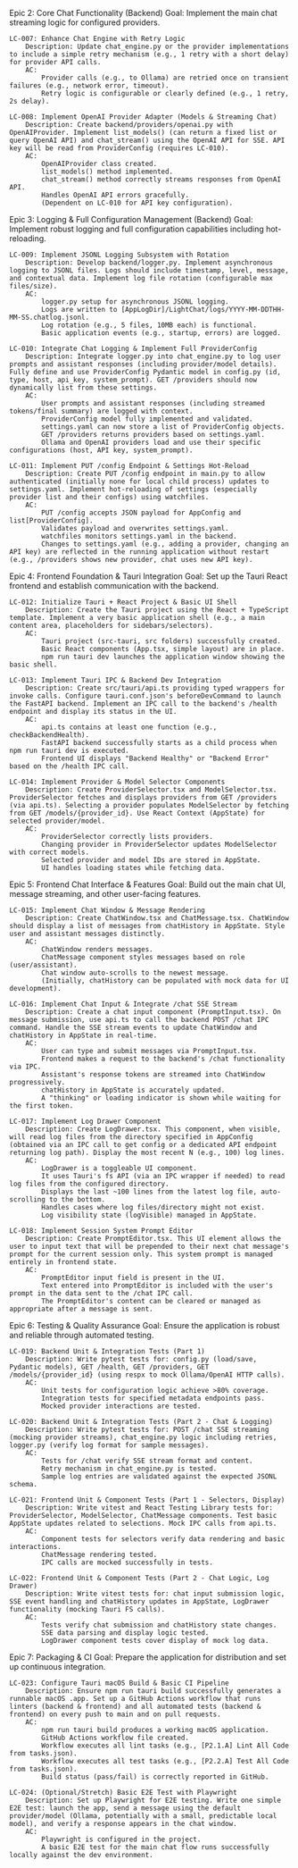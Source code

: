 Epic 2: Core Chat Functionality (Backend)
Goal: Implement the main chat streaming logic for configured providers.

    LC-007: Enhance Chat Engine with Retry Logic
        Description: Update chat_engine.py or the provider implementations to include a simple retry mechanism (e.g., 1 retry with a short delay) for provider API calls.
        AC:
            Provider calls (e.g., to Ollama) are retried once on transient failures (e.g., network error, timeout).
            Retry logic is configurable or clearly defined (e.g., 1 retry, 2s delay).

    LC-008: Implement OpenAI Provider Adapter (Models & Streaming Chat)
        Description: Create backend/providers/openai.py with OpenAIProvider. Implement list_models() (can return a fixed list or query OpenAI API) and chat_stream() using the OpenAI API for SSE. API key will be read from ProviderConfig (requires LC-010).
        AC:
            OpenAIProvider class created.
            list_models() method implemented.
            chat_stream() method correctly streams responses from OpenAI API.
            Handles OpenAI API errors gracefully.
            (Dependent on LC-010 for API key configuration).


Epic 3: Logging & Full Configuration Management (Backend)
Goal: Implement robust logging and full configuration capabilities including hot-reloading.

    LC-009: Implement JSONL Logging Subsystem with Rotation
        Description: Develop backend/logger.py. Implement asynchronous logging to JSONL files. Logs should include timestamp, level, message, and contextual data. Implement log file rotation (configurable max files/size).
        AC:
            logger.py setup for asynchronous JSONL logging.
            Logs are written to [AppLogDir]/LightChat/logs/YYYY-MM-DDTHH-MM-SS.chatlog.jsonl.
            Log rotation (e.g., 5 files, 10MB each) is functional.
            Basic application events (e.g., startup, errors) are logged.

    LC-010: Integrate Chat Logging & Implement Full ProviderConfig
        Description: Integrate logger.py into chat_engine.py to log user prompts and assistant responses (including provider/model details). Fully define and use ProviderConfig Pydantic model in config.py (id, type, host, api_key, system_prompt). GET /providers should now dynamically list from these settings.
        AC:
            User prompts and assistant responses (including streamed tokens/final summary) are logged with context.
            ProviderConfig model fully implemented and validated.
            settings.yaml can now store a list of ProviderConfig objects.
            GET /providers returns providers based on settings.yaml.
            Ollama and OpenAI providers load and use their specific configurations (host, API key, system_prompt).

    LC-011: Implement PUT /config Endpoint & Settings Hot-Reload
        Description: Create PUT /config endpoint in main.py to allow authenticated (initially none for local child process) updates to settings.yaml. Implement hot-reloading of settings (especially provider list and their configs) using watchfiles.
        AC:
            PUT /config accepts JSON payload for AppConfig and list[ProviderConfig].
            Validates payload and overwrites settings.yaml.
            watchfiles monitors settings.yaml in the backend.
            Changes to settings.yaml (e.g., adding a provider, changing an API key) are reflected in the running application without restart (e.g., /providers shows new provider, chat uses new API key).

Epic 4: Frontend Foundation & Tauri Integration
Goal: Set up the Tauri React frontend and establish communication with the backend.

    LC-012: Initialize Tauri + React Project & Basic UI Shell
        Description: Create the Tauri project using the React + TypeScript template. Implement a very basic application shell (e.g., a main content area, placeholders for sidebars/selectors).
        AC:
            Tauri project (src-tauri, src folders) successfully created.
            Basic React components (App.tsx, simple layout) are in place.
            npm run tauri dev launches the application window showing the basic shell.

    LC-013: Implement Tauri IPC & Backend Dev Integration
        Description: Create src/tauri/api.ts providing typed wrappers for invoke calls. Configure tauri.conf.json's beforeDevCommand to launch the FastAPI backend. Implement an IPC call to the backend's /health endpoint and display its status in the UI.
        AC:
            api.ts contains at least one function (e.g., checkBackendHealth).
            FastAPI backend successfully starts as a child process when npm run tauri dev is executed.
            Frontend UI displays "Backend Healthy" or "Backend Error" based on the /health IPC call.

    LC-014: Implement Provider & Model Selector Components
        Description: Create ProviderSelector.tsx and ModelSelector.tsx. ProviderSelector fetches and displays providers from GET /providers (via api.ts). Selecting a provider populates ModelSelector by fetching from GET /models/{provider_id}. Use React Context (AppState) for selected provider/model.
        AC:
            ProviderSelector correctly lists providers.
            Changing provider in ProviderSelector updates ModelSelector with correct models.
            Selected provider and model IDs are stored in AppState.
            UI handles loading states while fetching data.

Epic 5: Frontend Chat Interface & Features
Goal: Build out the main chat UI, message streaming, and other user-facing features.

    LC-015: Implement Chat Window & Message Rendering
        Description: Create ChatWindow.tsx and ChatMessage.tsx. ChatWindow should display a list of messages from chatHistory in AppState. Style user and assistant messages distinctly.
        AC:
            ChatWindow renders messages.
            ChatMessage component styles messages based on role (user/assistant).
            Chat window auto-scrolls to the newest message.
            (Initially, chatHistory can be populated with mock data for UI development).

    LC-016: Implement Chat Input & Integrate /chat SSE Stream
        Description: Create a chat input component (PromptInput.tsx). On message submission, use api.ts to call the backend POST /chat IPC command. Handle the SSE stream events to update ChatWindow and chatHistory in AppState in real-time.
        AC:
            User can type and submit messages via PromptInput.tsx.
            Frontend makes a request to the backend's /chat functionality via IPC.
            Assistant's response tokens are streamed into ChatWindow progressively.
            chatHistory in AppState is accurately updated.
            A "thinking" or loading indicator is shown while waiting for the first token.

    LC-017: Implement Log Drawer Component
        Description: Create LogDrawer.tsx. This component, when visible, will read log files from the directory specified in AppConfig (obtained via an IPC call to get config or a dedicated API endpoint returning log path). Display the most recent N (e.g., 100) log lines.
        AC:
            LogDrawer is a toggleable UI component.
            It uses Tauri's fs API (via an IPC wrapper if needed) to read log files from the configured directory.
            Displays the last ~100 lines from the latest log file, auto-scrolling to the bottom.
            Handles cases where log files/directory might not exist.
            Log visibility state (logVisible) managed in AppState.

    LC-018: Implement Session System Prompt Editor
        Description: Create PromptEditor.tsx. This UI element allows the user to input text that will be prepended to their next chat message's prompt for the current session only. This system prompt is managed entirely in frontend state.
        AC:
            PromptEditor input field is present in the UI.
            Text entered into PromptEditor is included with the user's prompt in the data sent to the /chat IPC call.
            The PromptEditor's content can be cleared or managed as appropriate after a message is sent.

Epic 6: Testing & Quality Assurance
Goal: Ensure the application is robust and reliable through automated testing.

    LC-019: Backend Unit & Integration Tests (Part 1)
        Description: Write pytest tests for: config.py (load/save, Pydantic models), GET /health, GET /providers, GET /models/{provider_id} (using respx to mock Ollama/OpenAI HTTP calls).
        AC:
            Unit tests for configuration logic achieve >80% coverage.
            Integration tests for specified metadata endpoints pass.
            Mocked provider interactions are tested.

    LC-020: Backend Unit & Integration Tests (Part 2 - Chat & Logging)
        Description: Write pytest tests for: POST /chat SSE streaming (mocking provider streams), chat_engine.py logic including retries, logger.py (verify log format for sample messages).
        AC:
            Tests for /chat verify SSE stream format and content.
            Retry mechanism in chat_engine.py is tested.
            Sample log entries are validated against the expected JSONL schema.

    LC-021: Frontend Unit & Component Tests (Part 1 - Selectors, Display)
        Description: Write vitest and React Testing Library tests for: ProviderSelector, ModelSelector, ChatMessage components. Test basic AppState updates related to selections. Mock IPC calls from api.ts.
        AC:
            Component tests for selectors verify data rendering and basic interactions.
            ChatMessage rendering tested.
            IPC calls are mocked successfully in tests.

    LC-022: Frontend Unit & Component Tests (Part 2 - Chat Logic, Log Drawer)
        Description: Write vitest tests for: chat input submission logic, SSE event handling and chatHistory updates in AppState, LogDrawer functionality (mocking Tauri FS calls).
        AC:
            Tests verify chat submission and chatHistory state changes.
            SSE data parsing and display logic tested.
            LogDrawer component tests cover display of mock log data.

Epic 7: Packaging & CI
Goal: Prepare the application for distribution and set up continuous integration.

    LC-023: Configure Tauri macOS Build & Basic CI Pipeline
        Description: Ensure npm run tauri build successfully generates a runnable macOS .app. Set up a GitHub Actions workflow that runs linters (backend & frontend) and all automated tests (backend & frontend) on every push to main and on pull requests.
        AC:
            npm run tauri build produces a working macOS application.
            GitHub Actions workflow file created.
            Workflow executes all lint tasks (e.g., [P2.1.A] Lint All Code from tasks.json).
            Workflow executes all test tasks (e.g., [P2.2.A] Test All Code from tasks.json).
            Build status (pass/fail) is correctly reported in GitHub.

    LC-024: (Optional/Stretch) Basic E2E Test with Playwright
        Description: Set up Playwright for E2E testing. Write one simple E2E test: launch the app, send a message using the default provider/model (Ollama, potentially with a small, predictable local model), and verify a response appears in the chat window.
        AC:
            Playwright is configured in the project.
            A basic E2E test for the main chat flow runs successfully locally against the dev environment.